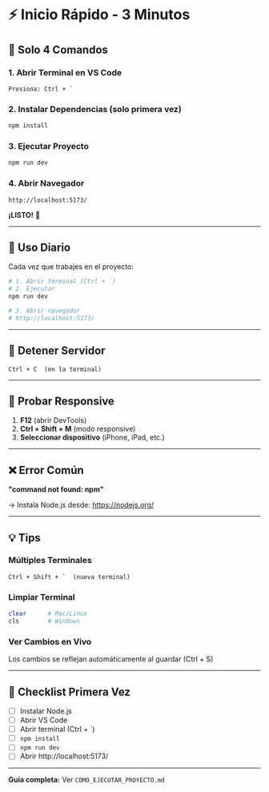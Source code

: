 # ⚡ Inicio Rápido - 3 Minutos

## 🎯 Solo 4 Comandos

### **1. Abrir Terminal en VS Code**
```
Presiona: Ctrl + `
```

### **2. Instalar Dependencias** (solo primera vez)
```bash
npm install
```

### **3. Ejecutar Proyecto**
```bash
npm run dev
```

### **4. Abrir Navegador**
```
http://localhost:5173/
```

**¡LISTO!** 🎉

---

## 🔄 Uso Diario

Cada vez que trabajes en el proyecto:

```bash
# 1. Abrir terminal (Ctrl + `)
# 2. Ejecutar
npm run dev

# 3. Abrir navegador
# http://localhost:5173/
```

---

## 🛑 Detener Servidor

```
Ctrl + C  (en la terminal)
```

---

## 📱 Probar Responsive

1. **F12** (abrir DevTools)
2. **Ctrl + Shift + M** (modo responsive)
3. **Seleccionar dispositivo** (iPhone, iPad, etc.)

---

## ❌ Error Común

**"command not found: npm"**

→ Instala Node.js desde: https://nodejs.org/

---

## 💡 Tips

### Múltiples Terminales
```
Ctrl + Shift + `  (nueva terminal)
```

### Limpiar Terminal
```bash
clear      # Mac/Linux
cls        # Windows
```

### Ver Cambios en Vivo
Los cambios se reflejan automáticamente al guardar (Ctrl + S)

---

## 🎯 Checklist Primera Vez

- [ ] Instalar Node.js
- [ ] Abrir VS Code
- [ ] Abrir terminal (Ctrl + `)
- [ ] `npm install`
- [ ] `npm run dev`
- [ ] Abrir http://localhost:5173/

---

**Guía completa:** Ver `COMO_EJECUTAR_PROYECTO.md`
